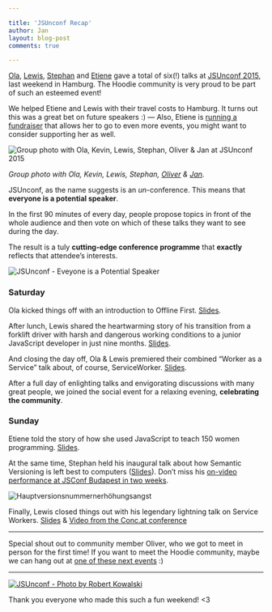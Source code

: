 ```yaml
---

title: 'JSUnconf Recap'
author: Jan
layout: blog-post
comments: true

---
```


[Ola](https://twitter.com/misprintedtype), [Lewis](http://twitter.com/LewisCowper), [Stephan](http://twitter.com/boennemann) and [Etiene](http://twitter.com/etiene_d) gave a total of six(!) talks at [JSUnconf 2015](http://2015.jsunconf.eu "JS Unconf 2015"), last weekend in Hamburg. The Hoodie community is very proud to be part of such an esteemed event!

We helped Etiene and Lewis with their travel costs to Hamburg. It turns out this was a great bet on future speakers :) — Also, Etiene is [running a fundraiser](https://www.indiegogo.com/projects/etiene-at-hackathons-and-tech-confs#activity) that allows her to go to even more events, you might want to consider supporting her as well.

![Group photo with Ola, Kevin, Lewis, Stephan, Oliver & Jan at JSUnconf 2015](/dist/blog/2015/04/hoodies_jsunconf2015_1024.jpg)

*Group photo with Ola, Kevin, Lewis, Stephan, [Oliver](https://twitter.com/nintr4) & [Jan](https://twitter.com/janl).*

JSUnconf, as the name suggests is an *un*-conference. This means that **everyone is a potential speaker**.

In the first 90 minutes of every day, people propose topics in front of the whole audience and then vote on which of these talks they want to see during the day.

The result is a tuly **cutting-edge conference programme** that **exactly** reflects that attendee’s interests.

![JSUnconf - Eveyone is a Potential Speaker](/dist/blog/2015/04/strike-potential-speaker.jpg)


### Saturday

Ola kicked things off with an introduction to Offline First. [Slides](http://slidr.io/zoepage/concat-hello-to-offline-first#1). 

After lunch, Lewis shared the heartwarming story of his transition from a forklift driver with harsh and dangerous working conditions to a junior JavaScript developer in just nine months. [Slides](http://slidr.io/lewiscowper/forklift-driver-to-developer-in-9-months#1).

And closing the day off, Ola & Lewis premiered their combined “Worker as a Service” talk about, of course, ServiceWorker. [Slides](http://slidr.io/zoepage/worker-as-a-service-incl-notes#1 "&quot;Worker as a Service&quot; incl. notes // slidr.io").

After a full day of enlighting talks and envigorating discussions with many great people, we joined the social event for a relaxing evening, **celebrating the community**.

### Sunday

Etiene told the story of how she used JavaScript to teach 150 women programming. [Slides](http://www.slideshare.net/EtieneDalcol/what-i-learned-teaching-programming-to-150).

At the same time, Stephan held his inaugural talk about how Semantic Versioning is left best to computers ([Slides](https://speakerdeck.com/boennemann/we-fail-to-follow-semver-and-why-it-neednt-matter)). Don’t miss his [on-video performance at JSConf Budapest in two weeks](http://jsconfbp.com/#boennemann "JSConf Budapest").

![Hauptversionsnummernerhöhungsangst](/dist/blog/2015/04/semverangst.jpg)

Finally, Lewis closed things out with his legendary lightning talk on Service Workers. [Slides](http://slidr.io/lewiscowper/service-worker-and-the-offline-web-lightning-talk#1) & [Video from the Conc.at conference](https://youtu.be/bx1bVJZueFw?t=1613)

* * *

Special shout out to community member Oliver, who we got to meet in person for the first time! If you want to meet the Hoodie community, maybe we can hang out at [one of these next events](http://hood.ie/events/ "hood.ie Events") :)

* * *
<a class="blog-post-link" target="_blank" href="https://twitter.com/robinson_k/status/591876211837636608">
  <img src="/dist/blog/2015/04/robinson_k_2015-Apr-25.jpg" alt="JSUnconf - Photo by Robert Kowalski">
</a>

Thank you everyone who made this such a fun weekend! <3


